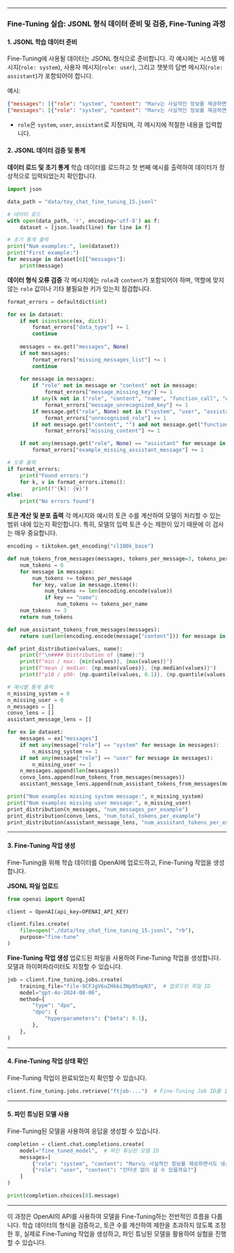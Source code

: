 
---
### Fine-Tuning 실습: JSONL 형식 데이터 준비 및 검증, Fine-Tuning 과정

#### 1. JSONL 학습 데이터 준비

Fine-Tuning에 사용될 데이터는 JSONL 형식으로 준비합니다. 각 예시에는 시스템 메시지(`role: system`), 사용자 메시지(`role: user`), 그리고 챗봇의 답변 메시지(`role: assistant`)가 포함되어야 합니다.

예시:

```json
{"messages": [{"role": "system", "content": "Marv는 사실적인 정보를 제공하면서도 냉소적인 챗봇입니다."}, {"role": "user", "content": "프랑스의 수도가 무엇인가요?"}, {"role": "assistant", "content": "파리죠, 마치 모르는 사람이 있을 것 같네요."}]}
{"messages": [{"role": "system", "content": "Marv는 사실적인 정보를 제공하면서도 냉소적인 챗봇입니다."}, {"role": "user", "content": "'로미오와 줄리엣'을 쓴 사람은 누구인가요?"}, {"role": "assistant", "content": "오, 그냥 윌리엄 셰익스피어라는 사람이죠. 들어보셨나요?"}]}
```

- `role`은 `system`, `user`, `assistant`로 지정되며, 각 메시지에 적절한 내용을 입력합니다.

#### 2. JSONL 데이터 검증 및 통계

**데이터 로드 및 초기 통계** 학습 데이터를 로드하고 첫 번째 예시를 출력하여 데이터가 정상적으로 입력되었는지 확인합니다.

```python
import json

data_path = "data/toy_chat_fine_tuning_15.jsonl"

# 데이터 로드
with open(data_path, 'r', encoding='utf-8') as f:
    dataset = [json.loads(line) for line in f]

# 초기 통계 출력
print("Num examples:", len(dataset))
print("First example:")
for message in dataset[0]["messages"]:
    print(message)
```

**데이터 형식 오류 검증** 각 메시지에는 `role`과 `content`가 포함되어야 하며, 역할에 맞지 않는 `role` 값이나 기타 불필요한 키가 있는지 점검합니다.

```python
format_errors = defaultdict(int)

for ex in dataset:
    if not isinstance(ex, dict):
        format_errors["data_type"] += 1
        continue
        
    messages = ex.get("messages", None)
    if not messages:
        format_errors["missing_messages_list"] += 1
        continue
        
    for message in messages:
        if "role" not in message or "content" not in message:
            format_errors["message_missing_key"] += 1
        if any(k not in ("role", "content", "name", "function_call", "weight") for k in message):
            format_errors["message_unrecognized_key"] += 1
        if message.get("role", None) not in ("system", "user", "assistant", "function"):
            format_errors["unrecognized_role"] += 1
        if not message.get("content", "") and not message.get("function_call", ""):
            format_errors["missing_content"] += 1

    if not any(message.get("role", None) == "assistant" for message in messages):
        format_errors["example_missing_assistant_message"] += 1

# 오류 출력
if format_errors:
    print("Found errors:")
    for k, v in format_errors.items():
        print(f"{k}: {v}")
else:
    print("No errors found")
```

**토큰 계산 및 분포 출력** 각 메시지와 예시의 토큰 수를 계산하여 모델이 처리할 수 있는 범위 내에 있는지 확인합니다. 특히, 모델의 입력 토큰 수는 제한이 있기 때문에 이 검사는 매우 중요합니다.

```python
encoding = tiktoken.get_encoding("cl100k_base")

def num_tokens_from_messages(messages, tokens_per_message=3, tokens_per_name=1):
    num_tokens = 0
    for message in messages:
        num_tokens += tokens_per_message
        for key, value in message.items():
            num_tokens += len(encoding.encode(value))
            if key == "name":
                num_tokens += tokens_per_name
    num_tokens += 3
    return num_tokens

def num_assistant_tokens_from_messages(messages):
    return sum(len(encoding.encode(message["content"])) for message in messages if message["role"] == "assistant")

def print_distribution(values, name):
    print(f"\n#### Distribution of {name}:")
    print(f"min / max: {min(values)}, {max(values)}")
    print(f"mean / median: {np.mean(values)}, {np.median(values)}")
    print(f"p10 / p90: {np.quantile(values, 0.1)}, {np.quantile(values, 0.9)}")

# 예시별 통계 출력
n_missing_system = 0
n_missing_user = 0
n_messages = []
convo_lens = []
assistant_message_lens = []

for ex in dataset:
    messages = ex["messages"]
    if not any(message["role"] == "system" for message in messages):
        n_missing_system += 1
    if not any(message["role"] == "user" for message in messages):
        n_missing_user += 1
    n_messages.append(len(messages))
    convo_lens.append(num_tokens_from_messages(messages))
    assistant_message_lens.append(num_assistant_tokens_from_messages(messages))

print("Num examples missing system message:", n_missing_system)
print("Num examples missing user message:", n_missing_user)
print_distribution(n_messages, "num_messages_per_example")
print_distribution(convo_lens, "num_total_tokens_per_example")
print_distribution(assistant_message_lens, "num_assistant_tokens_per_example")
```

---

#### 3. Fine-Tuning 작업 생성

Fine-Tuning을 위해 학습 데이터를 OpenAI에 업로드하고, Fine-Tuning 작업을 생성합니다.

**JSONL 파일 업로드**

```python
from openai import OpenAI

client = OpenAI(api_key=OPENAI_API_KEY)

client.files.create(
    file=open("./data/toy_chat_fine_tuning_15.jsonl", "rb"),
    purpose="fine-tune"
)
```

**Fine-Tuning 작업 생성** 업로드된 파일을 사용하여 Fine-Tuning 작업을 생성합니다. 모델과 하이퍼파라미터도 지정할 수 있습니다.

```python
job = client.fine_tuning.jobs.create(
    training_file="file-9CFJgV6uZHkbi3Np95opN3",  # 업로드된 파일 ID
    model="gpt-4o-2024-08-06",
    method={
        "type": "dpo",
        "dpo": {
            "hyperparameters": {"beta": 0.1},
        },
    },
)
```

---

#### 4. Fine-Tuning 작업 상태 확인

Fine-Tuning 작업이 완료되었는지 확인할 수 있습니다.

```python
client.fine_tuning.jobs.retrieve("ftjob-...")  # Fine-Tuning Job ID를 입력
```

---

#### 5. 파인 튜닝된 모델 사용

Fine-Tuning된 모델을 사용하여 응답을 생성할 수 있습니다.

```python
completion = client.chat.completions.create(
    model="fine_tuned_model",  # 파인 튜닝된 모델 ID
    messages=[
        {"role": "system", "content": "Marv는 사실적인 정보를 제공하면서도 냉소적인 챗봇입니다."},
        {"role": "user", "content": "인터넷 없이 살 수 있을까요?"}
    ]
)

print(completion.choices[0].message)
```

---

이 과정은 OpenAI의 API를 사용하여 모델을 Fine-Tuning하는 전반적인 흐름을 다룹니다. 학습 데이터의 형식을 검증하고, 토큰 수를 계산하여 제한을 초과하지 않도록 조정한 후, 실제로 Fine-Tuning 작업을 생성하고, 파인 튜닝된 모델을 활용하여 실험을 진행할 수 있습니다.